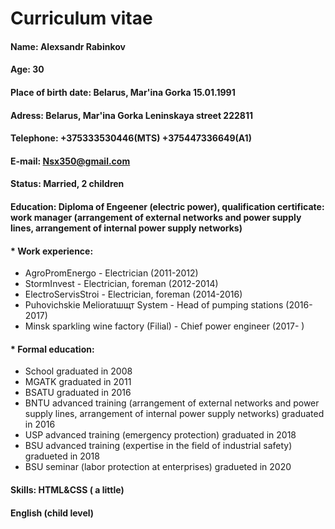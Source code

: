   # **Curriculum vitae**
#### Name:          **Alexsandr Rabinkov**
#### Age: 30
#### Place of birth date: Belarus, Mar'ina Gorka 15.01.1991

#### Adress:        Belarus, Mar'ina Gorka Leninskaya street 222811
#### Telephone:     +375333530446(MTS) +375447336649(A1)
#### E-mail:        Nsx350@gmail.com
#### Status:        Married, 2 children
#### Education:     Diploma of Engeener (electric power), qualification certificate: work manager (arrangement of external networks and power supply lines, arrangement of internal power supply networks)
#### * Work experience:
 * AgroPromEnergo - Electrician (2011-2012)
 * StormInvest - Electrician, foreman (2012-2014)
 * ElectroServisStroi - Electrician, foreman (2014-2016)
 * Puhovichskie Melioratшщт System - Head of pumping stations (2016-2017)
 * Minsk sparkling wine factory (Filial) - Chief power engineer (2017- )
#### * Formal education:
 * School graduated in 2008
 * MGATK graduated in 2011
 * BSATU graduated in 2016
 * BNTU advanced training (arrangement of external networks and power supply lines, arrangement of internal power supply networks) graduated in 2016
 * USP advanced training (emergency protection) graduated in 2018
 * BSU advanced training (expertise in the field of industrial safety) gradueted in 2018
 * BSU seminar (labor protection at enterprises) gradueted in 2020
#### Skills: HTML&CSS ( a little)
#### English (child level)

